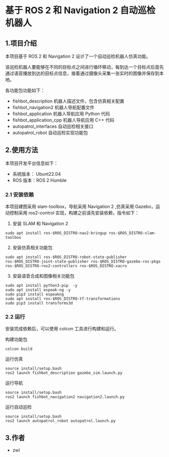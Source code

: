 # 基于 ROS 2 和 Navigation 2 自动巡检机器人
## 1.项目介绍
本项目基于 ROS 2 和 Navigation 2 设计了一个自动巡检机器人仿真功能。

该巡检机器人要能够在不同的目标点之间进行循环移动，每到达一个目标点后首先通过语音播放到达的目标点信息，接着通过摄像头采集一张实时的图像并保存到本地。

各功能包功能如下：

- fishbot_description 机器人描述文件，包含仿真相关配置
- fishbot_navigation2 机器人导航配置文件
- fishbot_application 机器人导航应用 Python 代码
- fishbot_application_cpp 机器人导航应用 C++ 代码
- autopatrol_interfaces 自动巡检相关接口
- autopatrol_robot 自动巡检实现功能包

## 2.使用方法
本项目开发平台信息如下：

- 系统版本： Ubunt22.04
- ROS 版本：ROS 2 Humble

### 2.1 安装依赖

本项目建图采用 slam-toolbox，导航采用 Navigation 2 ,仿真采用 Gazebo，运动控制采用 ros2-control 实现，构建之前请先安装依赖，指令如下：

1. 安装 SLAM 和 Navigation 2
```
sudo apt install ros-$ROS_DISTRO-nav2-bringup ros-$ROS_DISTRO-slam-toolbox
```

2. 安装仿真相关功能包
```
sudo apt install ros-$ROS_DISTRO-robot-state-publisher  ros-$ROS_DISTRO-joint-state-publisher ros-$ROS_DISTRO-gazebo-ros-pkgs ros-$ROS_DISTRO-ros2-controllers ros-$ROS_DISTRO-xacro
```

3. 安装语音合成和图像相关功能包
```
sudo apt install python3-pip  -y
sudo apt install espeak-ng -y
sudo pip3 install espeakng
sudo apt install ros-$ROS_DISTRO-tf-transformations
sudo pip3 install transforms3d
```

### 2.2 运行
安装完成依赖后，可以使用 colcon 工具进行构建和运行。

构建功能包
```
colcon build
```

运行仿真
```
source install/setup.bash
ros2 launch fishbot_description gazebo_sim.launch.py
```

运行导航
```
source install/setup.bash
ros2 launch fishbot_navigation2 navigation2.launch.py
```
运行自动巡检
```
source install/setup.bash
ros2 launch autopatrol_robot autopatrol.launch.py
```

## 3.作者
- zwl